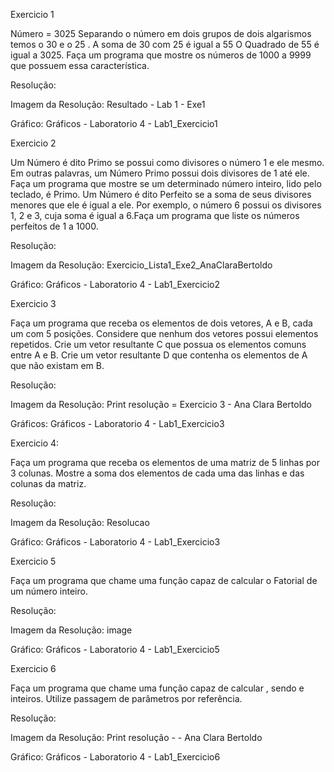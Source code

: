 Exercicio 1

Número = 3025 Separando o número em dois grupos de dois algarismos temos o 30 e o 25 . A soma de 30 com 25 é igual a 55 O Quadrado de 55 é igual a 3025. Faça um programa que mostre os números de 1000 a 9999 que possuem essa característica.

Resolução: 

Imagem da Resolução: Resultado - Lab 1 - Exe1

Gráfico: Gráficos - Laboratorio 4 - Lab1_Exercicio1



Exercicio 2

Um Número é dito Primo se possui como divisores o número 1 e ele mesmo. Em outras palavras, um Número Primo possui dois divisores de 1 até ele. Faça um programa que mostre se um determinado número inteiro, lido pelo teclado, é Primo. Um Número é dito Perfeito se a soma de seus divisores menores que ele é igual a ele. Por exemplo, o número 6 possui os divisores 1, 2 e 3, cuja soma é igual a 6.Faça um programa que liste os números perfeitos de 1 a 1000.

Resolução:

Imagem da Resolução: Exercicio_Lista1_Exe2_AnaClaraBertoldo

Gráfico: Gráficos - Laboratorio 4 - Lab1_Exercicio2


Exercicio 3

Faça um programa que receba os elementos de dois vetores, A e B, cada um com 5 posições. Considere que nenhum dos vetores possui elementos repetidos. Crie um vetor resultante C que possua os elementos comuns entre A e B. Crie um vetor resultante D que contenha os elementos de A que não existam em B.

Resolução:

Imagem da Resolução: Print resolução = Exercicio 3 - Ana Clara Bertoldo

Gráficos: Gráficos - Laboratorio 4 - Lab1_Exercicio3

Exercicio 4: 

Faça um programa que receba os elementos de uma matriz de 5 linhas por 3 colunas. Mostre a soma dos elementos de cada uma das linhas e das colunas da matriz.

Resolução:

Imagem da Resolução: Resolucao

Gráfico: Gráficos - Laboratorio 4 - Lab1_Exercicio3

Exercicio 5

Faça um programa que chame uma função capaz de calcular o Fatorial de um número inteiro.

Resolução: 

Imagem da Resolução: image

Gráfico: Gráficos - Laboratorio 4 - Lab1_Exercicio5


Exercicio 6

Faça um programa que chame uma função capaz de calcular , sendo e inteiros. Utilize passagem de parâmetros por referência.

Resolução:

Imagem da Resolução: Print resolução - - Ana Clara Bertoldo

Gráfico: Gráficos - Laboratorio 4 - Lab1_Exercicio6

